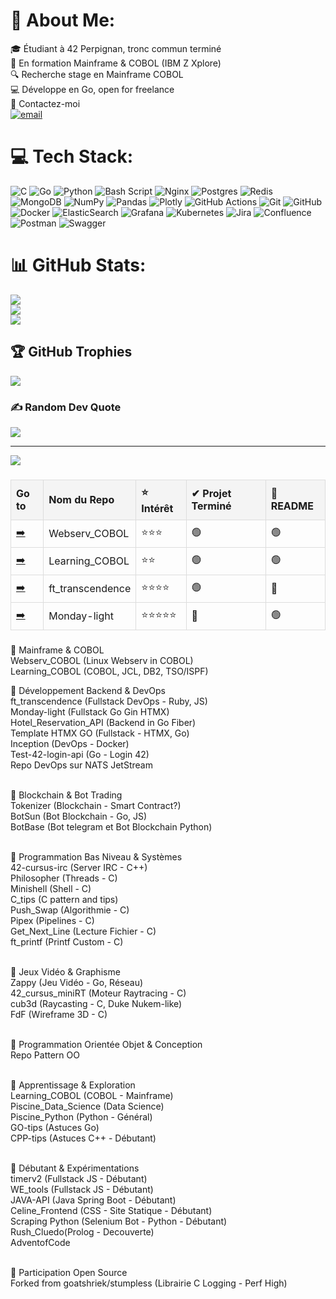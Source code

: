# 💫 About Me:
🎓 Étudiant à 42 Perpignan, tronc commun terminé<br>
📌 En formation Mainframe & COBOL (IBM Z Xplore)<br>
🔍 Recherche stage en Mainframe COBOL<br>
💻 Développe en Go, open for freelance<br>
📩 Contactez-moi<br>
[![email](https://img.shields.io/badge/Email-D14836?logo=gmail&logoColor=white)](mailto:group.jbjd@gmail.com) 

# 💻 Tech Stack:
![C](https://img.shields.io/badge/c-%2300599C.svg?style=for-the-badge&logo=c&logoColor=white) ![Go](https://img.shields.io/badge/go-%2300ADD8.svg?style=for-the-badge&logo=go&logoColor=white) ![Python](https://img.shields.io/badge/python-3670A0?style=for-the-badge&logo=python&logoColor=ffdd54) ![Bash Script](https://img.shields.io/badge/bash_script-%23121011.svg?style=for-the-badge&logo=gnu-bash&logoColor=white) ![Nginx](https://img.shields.io/badge/nginx-%23009639.svg?style=for-the-badge&logo=nginx&logoColor=white) ![Postgres](https://img.shields.io/badge/postgres-%23316192.svg?style=for-the-badge&logo=postgresql&logoColor=white) ![Redis](https://img.shields.io/badge/redis-%23DD0031.svg?style=for-the-badge&logo=redis&logoColor=white) ![MongoDB](https://img.shields.io/badge/MongoDB-%234ea94b.svg?style=for-the-badge&logo=mongodb&logoColor=white) ![NumPy](https://img.shields.io/badge/numpy-%23013243.svg?style=for-the-badge&logo=numpy&logoColor=white) ![Pandas](https://img.shields.io/badge/pandas-%23150458.svg?style=for-the-badge&logo=pandas&logoColor=white) ![Plotly](https://img.shields.io/badge/Plotly-%233F4F75.svg?style=for-the-badge&logo=plotly&logoColor=white) ![GitHub Actions](https://img.shields.io/badge/github%20actions-%232671E5.svg?style=for-the-badge&logo=githubactions&logoColor=white) ![Git](https://img.shields.io/badge/git-%23F05033.svg?style=for-the-badge&logo=git&logoColor=white) ![GitHub](https://img.shields.io/badge/github-%23121011.svg?style=for-the-badge&logo=github&logoColor=white) ![Docker](https://img.shields.io/badge/docker-%230db7ed.svg?style=for-the-badge&logo=docker&logoColor=white) ![ElasticSearch](https://img.shields.io/badge/-ElasticSearch-005571?style=for-the-badge&logo=elasticsearch) ![Grafana](https://img.shields.io/badge/grafana-%23F46800.svg?style=for-the-badge&logo=grafana&logoColor=white) ![Kubernetes](https://img.shields.io/badge/kubernetes-%23326ce5.svg?style=for-the-badge&logo=kubernetes&logoColor=white) ![Jira](https://img.shields.io/badge/jira-%230A0FFF.svg?style=for-the-badge&logo=jira&logoColor=white) ![Confluence](https://img.shields.io/badge/confluence-%23172BF4.svg?style=for-the-badge&logo=confluence&logoColor=white) ![Postman](https://img.shields.io/badge/Postman-FF6C37?style=for-the-badge&logo=postman&logoColor=white) ![Swagger](https://img.shields.io/badge/-Swagger-%23Clojure?style=for-the-badge&logo=swagger&logoColor=white)
# 📊 GitHub Stats:
![](https://github-readme-stats.vercel.app/api?username=JeanBaptisteDurand&theme=radical&hide_border=false&include_all_commits=false&count_private=true)<br/>
![](https://nirzak-streak-stats.vercel.app/?user=JeanBaptisteDurand&theme=radical&hide_border=false)<br/>
![](https://github-readme-stats.vercel.app/api/top-langs/?username=JeanBaptisteDurand&theme=radical&hide_border=false&include_all_commits=false&count_private=true&layout=compact)

## 🏆 GitHub Trophies
![](https://github-profile-trophy.vercel.app/?username=JeanBaptisteDurand&theme=radical&no-frame=false&no-bg=true&margin-w=4)

### ✍️ Random Dev Quote
![](https://quotes-github-readme.vercel.app/api?type=horizontal&theme=radical)

---
[![](https://visitcount.itsvg.in/api?id=JeanBaptisteDurand&icon=0&color=0)](https://visitcount.itsvg.in)

<!-- Proudly created with GPRM ( https://gprm.itsvg.in ) -->

###

<table>
  <thead>
    <tr>
      <th>Go to</th>
      <th>Nom du Repo</th>
      <th>⭐ Intérêt</th>
      <th>✔ Projet Terminé</th>
      <th>📖 README</th>
    </tr>
  </thead>
  <tbody>
    <tr>
      <td><a href="https://github.com/user/Webserv_COBOL" target="_blank">➡️</a></td>
      <td>Webserv_COBOL</td>
      <td>⭐⭐⭐</td>
      <td>🟢</td>
      <td>🟢</td>
    </tr>
    <tr>
      <td><a href="https://github.com/user/Learning_COBOL" target="_blank">➡️</a></td>
      <td>Learning_COBOL</td>
      <td>⭐⭐</td>
      <td>🟢</td>
      <td>🟢</td>
    </tr>
    <tr>
      <td><a href="https://github.com/user/ft_transcendence" target="_blank">➡️</a></td>
      <td>ft_transcendence</td>
      <td>⭐⭐⭐⭐</td>
      <td>🟢</td>
      <td>🔴</td>
    </tr>
    <tr>
      <td><a href="https://github.com/user/Monday-light" target="_blank">➡️</a></td>
      <td>Monday-light</td>
      <td>⭐⭐⭐⭐⭐</td>
      <td>🔴</td>
      <td>🟢</td>
    </tr>
  </tbody>
</table>

<style>
  table {
    width: 100%;
    border-collapse: collapse;
    margin-top: 20px;
  }
  th, td {
    border: 1px solid #ddd;
    padding: 8px;
    text-align: left;
  }
  th {
    background-color: #f4f4f4;
  }
</style>


###

<p align="left">
🔹 Mainframe & COBOL<br>
Webserv_COBOL (Linux Webserv in COBOL)<br>
Learning_COBOL (COBOL, JCL, DB2, TSO/ISPF)<br>

🔹 Développement Backend & DevOps<br>
ft_transcendence (Fullstack DevOps - Ruby, JS)<br>
Monday-light (Fullstack Go Gin HTMX)<br>
Hotel_Reservation_API (Backend in Go Fiber)<br>
Template HTMX GO (Fullstack - HTMX, Go)<br>
Inception (DevOps - Docker)<br>
Test-42-login-api (Go - Login 42)<br>
Repo DevOps sur NATS JetStream<br>
<br>

🔹 Blockchain & Bot Trading<br>
Tokenizer (Blockchain - Smart Contract?)<br>
BotSun (Bot Blockchain - Go, JS)<br>
BotBase (Bot telegram et Bot Blockchain Python)<br>
<br>

🔹 Programmation Bas Niveau & Systèmes<br>
42-cursus-irc (Server IRC - C++)<br>
Philosopher (Threads - C)<br>
Minishell (Shell - C)<br>
C_tips (C pattern and tips)<br>
Push_Swap (Algorithmie - C)<br>
Pipex (Pipelines - C)<br>
Get_Next_Line (Lecture Fichier - C)<br>
ft_printf (Printf Custom - C)<br>
<br>

🔹 Jeux Vidéo & Graphisme<br>
Zappy (Jeu Vidéo - Go, Réseau)<br>
42_cursus_miniRT (Moteur Raytracing - C)<br>
cub3d (Raycasting - C, Duke Nukem-like)<br>
FdF (Wireframe 3D - C)<br>
<br>

🔹 Programmation Orientée Objet & Conception<br>
Repo Pattern OO<br>
<br>

🔹 Apprentissage & Exploration<br>
Learning_COBOL (COBOL - Mainframe)<br>
Piscine_Data_Science (Data Science)<br>
Piscine_Python (Python - Général)<br>
GO-tips (Astuces Go)<br>
CPP-tips (Astuces C++ - Débutant)<br>
<br>

🔹 Débutant & Expérimentations<br>
timerv2 (Fullstack JS - Débutant)<br>
WE_tools (Fullstack JS - Débutant)<br>
JAVA-API (Java Spring Boot - Débutant)<br>
Celine_Frontend (CSS - Site Statique - Débutant)<br>
Scraping Python (Selenium Bot - Python - Débutant)<br>
Rush_Cluedo(Prolog - Decouverte)<br>
AdventofCode<br>
<br>

🔹 Participation Open Source<br>
Forked from goatshriek/stumpless (Librairie C Logging - Perf High)</p>

###
